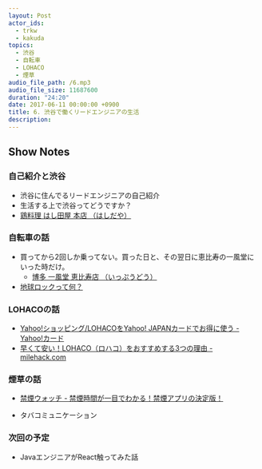 ```yaml
---
layout: Post
actor_ids:
  - trkw
  - kakuda
topics:
  - 渋谷
  - 自転車
  - LOHACO
  - 煙草
audio_file_path: /6.mp3
audio_file_size: 11687600
duration: "24:20"
date: 2017-06-11 00:00:00 +0900
title: 6. 渋谷で働くリードエンジニアの生活
description:
---
```


## Show Notes

### 自己紹介と渋谷
- 渋谷に住んでるリードエンジニアの自己紹介
- 生活する上で渋谷ってどうですか？
- [鶏料理 はし田屋 本店 （はしだや）](https://tabelog.com/tokyo/A1303/A130301/13005353/)

### 自転車の話
- 買ってから2回しか乗ってない。買った日と、その翌日に恵比寿の一風堂にいった時だけ。
  - [博多 一風堂 恵比寿店 （いっぷうどう）](https://tabelog.com/tokyo/A1303/A130302/13004461/)
- [地球ロックって何？](http://dktg.info/midochari/?p=1148)

### LOHACOの話
- [Yahoo!ショッピング/LOHACOをYahoo! JAPANカードでお得に使う - Yahoo!カード](https://card.yahoo.co.jp/service/howto/shopping.html)
- [早くて安い！LOHACO（ロハコ）をおすすめする3つの理由 - milehack.com](http://www.milehack.com/entry/lohaco)

### 煙草の話
- [禁煙ウォッチ - 禁煙時間が一目でわかる！禁煙アプリの決定版！](https://itunes.apple.com/jp/app/%E7%A6%81%E7%85%99%E3%82%A6%E3%82%A9%E3%83%83%E3%83%81-%E7%A6%81%E7%85%99%E6%99%82%E9%96%93%E3%81%8C%E4%B8%80%E7%9B%AE%E3%81%A7%E3%82%8F%E3%81%8B%E3%82%8B-%E7%A6%81%E7%85%99%E3%82%A2%E3%83%97%E3%83%AA%E3%81%AE%E6%B1%BA%E5%AE%9A%E7%89%88/id936600869?mt=8)

- タバコミュニケーション

### 次回の予定
- JavaエンジニアがReact触ってみた話
